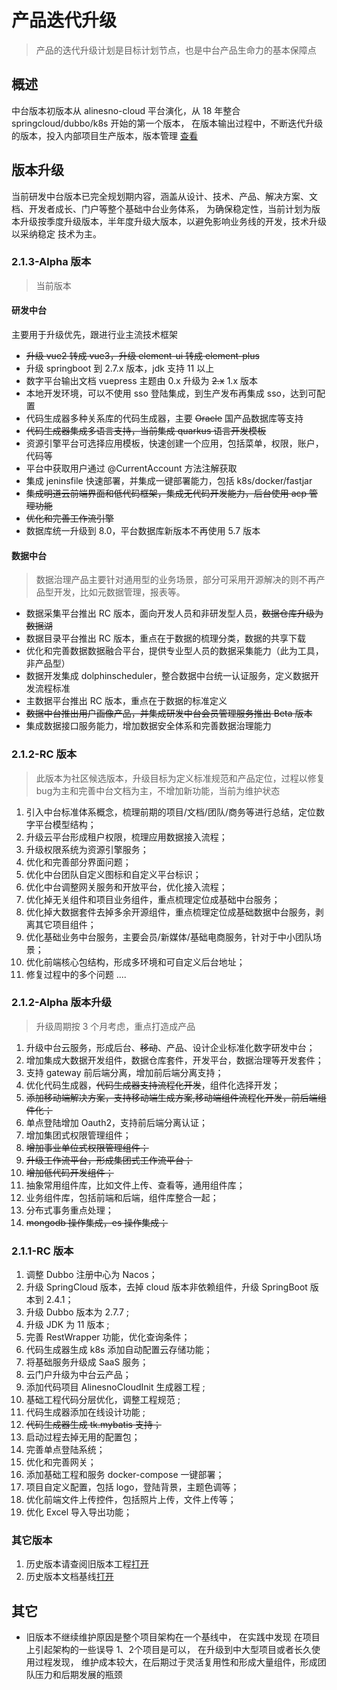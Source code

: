 # 产品迭代升级

> 产品的迭代升级计划是目标计划节点，也是中台产品生命力的基本保障点
## 概述

中台版本初版本从 alinesno-cloud 平台演化，从 18 年整合 springcloud/dubbo/k8s 开始的第一个版本，
在版本输出过程中，不断迭代升级的版本，投入内部项目生产版本，版本管理 [查看](/technique/03_项目规范/06_版本管理规范.md)

## 版本升级

当前研发中台版本已完全规划期内容，涵盖从设计、技术、产品、解决方案、文档、开发者成长、门户等整个基础中台业务体系，
为确保稳定性，当前计划为版本升级按季度升级版本，半年度升级大版本，以避免影响业务线的开发，技术升级以采纳稳定
技术为主。

### 2.1.3-Alpha 版本

> 当前版本

#### 研发中台

主要用于升级优先，跟进行业主流技术框架

- <s>升级 vue2 转成 vue3，升级 element-ui 转成 element-plus</s>
- 升级 springboot 到 2.7.x 版本，jdk 支持 11 以上
- 数字平台输出文档 vuepress 主题由 0.x 升级为 <s>2.x</s> 1.x 版本
- 本地开发环境，可以不使用 sso 登陆集成，到生产发布再集成 sso，达到可配置
- 代码生成器多种关系库的代码生成器，主要 <s>Oracle</s> 国产品数据库等支持
- <s>代码生成器集成多语言支持，当前集成 quarkus 语言开发模板</s>
- 资源引擎平台可选择应用模板，快速创建一个应用，包括菜单，权限，账户，代码等
- 平台中获取用户通过 @CurrentAccount 方法注解获取
- 集成 jeninsfile 快速部署，并集成一键部署能力，包括 k8s/docker/fastjar
- <s>集成明道云前端界面和低代码框架，集成无代码开发能力，后台使用 acp 管理功能</s>
- <s>优化和完善工作流引擎</s>
- 数据库统一升级到 8.0，平台数据库新版本不再使用 5.7 版本

#### 数据中台

> 数据治理产品主要针对通用型的业务场景，部分可采用开源解决的则不再产品型开发，比如元数据管理，报表等。
- 数据采集平台推出 RC 版本，面向开发人员和非研发型人员，<s>数据仓库升级为数据湖</s>
- 数据目录平台推出 RC 版本，重点在于数据的梳理分类，数据的共享下载
- 优化和完善数据数据融合平台，提供专业型人员的数据采集能力（此为工具，非产品型）
- 数据开发集成 dolphinscheduler，整合数据中台统一认证服务，定义数据开发流程标准
- 主数据平台推出 RC 版本，重点在于数据的标准定义
- <s>数据中台推出用户画像产品，并集成研发中台会员管理服务推出 Beta 版本</s>
- 集成数据接口服务能力，增加数据安全体系和完善数据治理能力

### 2.1.2-RC 版本

> 此版本为社区候选版本，升级目标为定义标准规范和产品定位，过程以修复bug为主和完善中台文档为主，不增加新功能，当前为维护状态
1. 引入中台标准体系概念，梳理前期的项目/文档/团队/商务等进行总结，定位数字平台模型结构；
2. 升级云平台形成租户权限，梳理应用数据接入流程；
3. 升级权限系统为资源引擎服务；
4. 优化和完善部分界面问题；
5. 优化中台团队自定义图标和自定义平台标识；
6. 优化中台调整网关服务和开放平台，优化接入流程；
7. 优化掉无关组件和项目业务组件，重点梳理定位成基础中台服务；
8. 优化掉大数据套件去掉多余开源组件，重点梳理定位成基础数据中台服务，剥离其它项目组件；
9. 优化基础业务中台服务，主要会员/新媒体/基础电商服务，针对于中小团队场景；
10. 优化前端核心包结构，形成多环境和可自定义后台地址；
11. 修复过程中的多个问题 ....

### 2.1.2-Alpha 版本升级

> 升级周期按 3 个月考虑，重点打造成产品
1. 升级中台云服务，形成后台、<s>移动</s>、产品、设计企业标准化数字研发中台；
2. 增加集成大数据开发组件，数据仓库套件，开发平台，数据治理等开发套件；
3. 支持 gateway 前后端分离，增加前后端分离支持；
4. 优化代码生成器，<s>代码生成器支持流程化开发</s>，组件化选择开发；
5. <s>添加移动端解决方案，支持移动端生成方案,移动端组件流程化开发，前后端组件化；</s>
6. 单点登陆增加 Oauth2，支持前后端分离认证；
7. 增加集团式权限管理组件；
8. <s>增加事业单位式权限管理组件；</s>
9. <s>升级工作流平台，形成集团式工作流平台；</s>
10. <s>增加低代码开发组件；</s>
11. 抽象常用组件库，比如文件上传、查看等，通用组件库；
12. 业务组件库，包括前端和后端，组件库整合一起；
13. 分布式事务重点处理；
14. <s>mongodb 操作集成，es 操作集成；</s>

### 2.1.1-RC 版本

1. 调整 Dubbo 注册中心为 Nacos；
2. 升级 SpringCloud 版本，去掉 cloud 版本非依赖组件，升级 SpringBoot 版本到 2.4.1；
3. 升级 Dubbo 版本为 2.7.7 ;
4. 升级 JDK 为 11 版本 ;
5. 完善 RestWrapper 功能，优化查询条件；
6. 代码生成器生成 k8s 添加自动配置云存储功能；
7. 将基础服务升级成 SaaS 服务；
8. 云门户升级为中台云产品；
9. 添加代码项目 AlinesnoCloudInit 生成器工程 ;
10. 基础工程代码分层优化，调整工程规范 ;
11. 代码生成器添加在线设计功能 ;
12. <s>代码生成器生成 tk.mybatis 支持；</s>
13. 启动过程去掉无用的配置包；
14. 完善单点登陆系统；
15. 优化和完善网关；
16. 添加基础工程和服务 docker-compose 一键部署；
17. 项目自定义配置，包括 logo，登陆背景，主题色调等；
18. 优化前端文件上传控件，包括照片上传，文件上传等；
19. 优化 Excel 导入导出功能；

### 其它版本

1. 历史版本请查阅旧版本工程[打开](https://gitee.com/landonniao/linesno-cloud-service)
2. 历史版本文档基线[打开](https://gitee.com/WENDY-W/alinesno-cloud-document-technique-community)

## 其它

- 旧版本不继续维护原因是整个项目架构在一个基线中，
  在实践中发现 在项目上引起架构的一些误导 1、2个项目是可以，
  在升级到中大型项目或者长久使用过程发现，
  维护成本较大，在后期过于灵活复用性和形成大量组件，形成团队压力和后期发展的瓶颈
